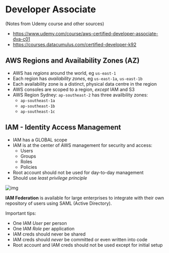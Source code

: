 # Developer Associate

(Notes from Udemy course and other sources)

- https://www.udemy.com/course/aws-certified-developer-associate-dva-c01
- https://courses.datacumulus.com/certified-developer-k92

## AWS Regions and Availability Zones (AZ)

- AWS has _regions_ around the world, eg `us-east-1`
- Each region has _availability zones_, eg `us-east-1a`, `us-east-1b`
- Each availability zone is a distinct, physical data centre in the region
- AWS consoles are scoped to a region, _except_ IAM and S3
- AWS Region Sydney: `ap-southeast-2` has three availbility zones:
  - `ap-southeast-1a`
  - `ap-southeast-1b`
  - `ap-southeast-1c`

## IAM - Identity Access Management

- IAM has a GLOBAL scope
- IAM is at the center of AWS management for security and access:
  - Users
  - Groups
  - Roles
  - Policies
- Root account should not be used for day-to-day management
- Should use _least privilege principle_
  
![img](../01-practitioner/IAM-overview.png)

**IAM Federation** is available for large enterprises to integrate with their own repository of users using SAML (Active Directory).

Important tips:

- One IAM _User_ per person
- One IAM _Role_ per application
- IAM creds should never be shared
- IAM creds should _never_ be committed or even written into code
- Root account and IAM creds should not be used except for initial setup

